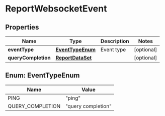 
# ReportWebsocketEvent

## Properties
Name | Type | Description | Notes
------------ | ------------- | ------------- | -------------
**eventType** | [**EventTypeEnum**](#EventTypeEnum) | Event type |  [optional]
**queryCompletion** | [**ReportDataSet**](ReportDataSet.md) |  |  [optional]


<a name="EventTypeEnum"></a>
## Enum: EventTypeEnum
Name | Value
---- | -----
PING | &quot;ping&quot;
QUERY_COMPLETION | &quot;query completion&quot;



